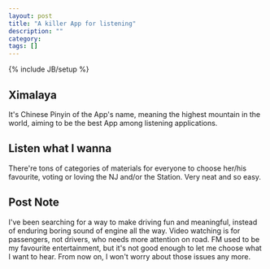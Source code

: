 ```yaml
---
layout: post
title: "A killer App for listening"
description: ""
category: 
tags: []
---
```

{% include JB/setup %}

## Ximalaya

It's Chinese Pinyin of the App's name, meaning the highest mountain in the world, aiming to be the best App among listening applications.

## Listen what I wanna

There're tons of categories of materials for everyone to choose her/his favourite, voting or loving the NJ and/or the Station. Very neat and so easy.

## Post Note

I've been searching for a way to make driving fun and meaningful, instead of enduring boring sound of engine all the way. Video watching is for passengers, not drivers, who needs more attention on road. FM used to be my favourite entertainment, but it's not good enough to let me choose what I want to hear. From now on, I won't worry about those issues any more.
